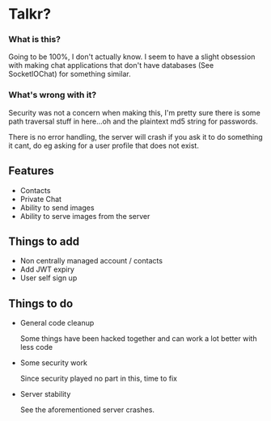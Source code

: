 # Talkr?

### What is this?

Going to be 100%, I don't actually know. I seem to have a slight obsession with making chat applications that don't have databases (See SocketIOChat) for something similar.



### What's wrong with it?

Security was not a concern when making this, I'm pretty sure there is some path traversal stuff in here...oh and the plaintext md5 string for passwords.

There is no error handling, the server will crash if you ask it to do something it cant, do eg asking for a user profile that does not exist.



## Features

- Contacts
- Private Chat
- Ability to send images
- Ability to serve images from the server



## Things to add

- Non centrally managed account / contacts
- Add JWT expiry
- User self sign up

## Things to do

- General code cleanup

  Some things have been hacked together and can work a lot better with less code

- Some security work

  Since security played no part in this, time to fix

- Server stability

  See the aforementioned server crashes.